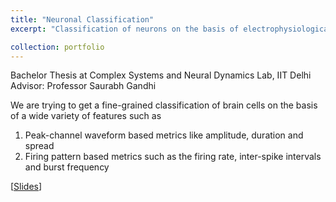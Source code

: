 ```yaml
---
title: "Neuronal Classification"
excerpt: "Classification of neurons on the basis of electrophysiological features <br>[<a href='https://docs.google.com/presentation/d/1beUagTxJ9YBdfreq9tf1UZpPaBkTLPtluPwEv62SfX4/edit?usp=sharing'>Slides</a>]<br/><img src='/images/neuron.png'>"

collection: portfolio
---
```

Bachelor Thesis at Complex Systems and Neural Dynamics Lab, IIT Delhi <br>
Advisor: Professor Saurabh Gandhi

We are trying to get a fine-grained classification of brain cells on the basis of a wide variety of features such as
1. Peak-channel waveform based metrics like  amplitude, duration and spread
2. Firing pattern based metrics such as the firing rate, inter-spike intervals and burst frequency

[<a href='https://docs.google.com/presentation/d/1beUagTxJ9YBdfreq9tf1UZpPaBkTLPtluPwEv62SfX4/edit?usp=sharing'>Slides</a>]
